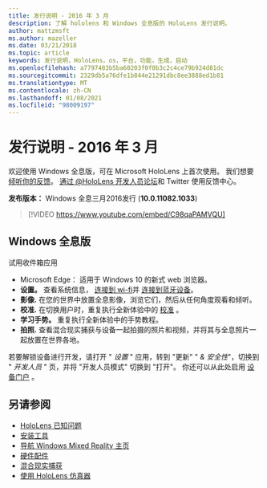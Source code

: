 ```yaml
---
title: 发行说明 - 2016 年 3 月
description: 了解 hololens 和 Windows 全息版的 HoloLens 发行说明。
author: mattzmsft
ms.author: mazeller
ms.date: 03/21/2018
ms.topic: article
keywords: 发行说明，HoloLens，os，平台，功能，生成，启动
ms.openlocfilehash: a7797483b5ba60203f0f0b3c2c4ce79b924d81dc
ms.sourcegitcommit: 2329db5a76dfe1b844e21291dbc8ee3888ed1b81
ms.translationtype: MT
ms.contentlocale: zh-CN
ms.lasthandoff: 01/08/2021
ms.locfileid: "98009197"
---
```

# <a name="release-notes---march-2016"></a>发行说明 - 2016 年 3 月

欢迎使用 Windows 全息版，可在 Microsoft HoloLens 上首次使用。 我们想要 [倾听你的反馈](https://docs.microsoft.com/windows/mixed-reality/give-us-feedback)。 [通过 @HoloLens ](https://twitter.com/hololens)[开发人员论坛](https://forums.hololens.com)和 Twitter 使用反馈中心。

**发布版本：** Windows 全息三月2016发行 (**10.0.11082.1033**) 

>[!VIDEO https://www.youtube.com/embed/C98qaPAMVQU]

## <a name="whats-in-windows-holographic"></a>Windows 全息版

试用收件箱应用
* Microsoft Edge： 适用于 Windows 10 的新式 web 浏览器。
* **设置。** 查看系统信息， [连接到 wi-fi](https://docs.microsoft.com/windows/mixed-reality/connecting-to-wi-fi-on-hololens)并 [连接到蓝牙设备](https://docs.microsoft.com/windows/mixed-reality/discover/hardware-accessories)。
* **影像.** 在您的世界中放置全息影像，浏览它们，然后从任何角度观看和倾听。
* **校准.** 在切换用户时，重复执行全新体验中的 [校准](https://docs.microsoft.com/windows/mixed-reality/calibration) 。
* **学习手势。** 重复执行全新体验中的手势教程。
* **拍照.** 查看混合现实捕获与设备一起拍摄的照片和视频，并将其与全息照片一起放置在世界各地。

若要解锁设备进行开发，请打开 " *设置* " 应用，转到 "更新" " *& 安全性*"，切换到 " *开发人员* " 页，并将 "开发人员模式" 切换到 "打开"。 你还可以从此处启用 [设备门户](https://docs.microsoft.com/windows/mixed-reality/develop/platform-capabilities-and-apis/using-the-windows-device-portal) 。

## <a name="see-also"></a>另请参阅
* [HoloLens 已知问题](https://docs.microsoft.com/windows/mixed-reality/hololens-known-issues)
* [安装工具](https://docs.microsoft.com/windows/mixed-reality/develop/install-the-tools)
* [导航 Windows Mixed Reality 主页](https://docs.microsoft.com/windows/mixed-reality/discover/navigating-the-windows-mixed-reality-home)
* [硬件配件](https://docs.microsoft.com/windows/mixed-reality/discover/hardware-accessories)
* [混合现实捕获](https://docs.microsoft.com/windows/mixed-reality/mixed-reality-capture)
* [使用 HoloLens 仿真器](https://docs.microsoft.com/windows/mixed-reality/develop/platform-capabilities-and-apis/using-the-hololens-emulator)
